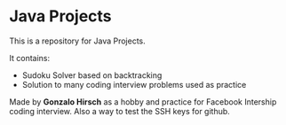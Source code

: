 # Java Projects

This is a repository for Java Projects.

It contains:
 - Sudoku Solver based on backtracking
 - Solution to many coding interview problems used as practice

Made by **Gonzalo Hirsch** as a hobby and practice for Facebook Intership coding interview. Also a way to test the SSH keys for github.
